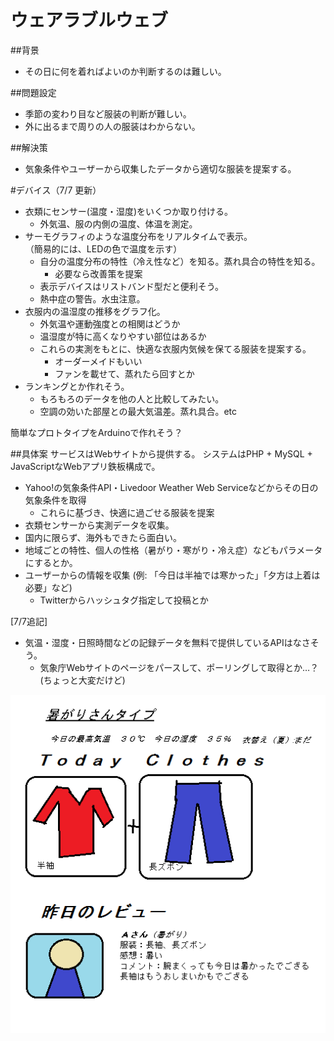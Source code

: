 ウェアラブルウェブ
================

##背景
- その日に何を着ればよいのか判断するのは難しい。


##問題設定
- 季節の変わり目など服装の判断が難しい。
- 外に出るまで周りの人の服装はわからない。


##解決策
- 気象条件やユーザーから収集したデータから適切な服装を提案する。


#デバイス（7/7 更新）
- 衣類にセンサー(温度・湿度)をいくつか取り付ける。
	- 外気温、服の内側の温度、体温を測定。
- サーモグラフィのような温度分布をリアルタイムで表示。  
 （簡易的には、LEDの色で温度を示す）
	- 自分の温度分布の特性（冷え性など）を知る。蒸れ具合の特性を知る。
		- 必要なら改善策を提案
	- 表示デバイスはリストバンド型だと便利そう。  
	- 熱中症の警告。水虫注意。
- 衣服内の温湿度の推移をグラフ化。
	- 外気温や運動強度との相関はどうか
	- 温湿度が特に高くなりやすい部位はあるか
	- これらの実測をもとに、快適な衣服内気候を保てる服装を提案する。
		- オーダーメイドもいい
		- ファンを載せて、蒸れたら回すとか
- ランキングとか作れそう。
	- もろもろのデータを他の人と比較してみたい。
	- 空調の効いた部屋との最大気温差。蒸れ具合。etc

簡単なプロトタイプをArduinoで作れそう？

##具体案
サービスはWebサイトから提供する。
システムはPHP + MySQL + JavaScriptなWebアプリ鉄板構成で。

- Yahoo!の気象条件API・Livedoor Weather Web Serviceなどからその日の気象条件を取得
	- これらに基づき、快適に過ごせる服装を提案
- 衣類センサーから実測データを収集。
- 国内に限らず、海外もできたら面白い。
- 地域ごとの特性、個人の性格（暑がり・寒がり・冷え症）などもパラメータにするとか。
- ユーザーからの情報を収集 (例: 「今日は半袖では寒かった」「夕方は上着は必要」など)
	- Twitterからハッシュタグ指定して投稿とか

[7/7追記]

- 気温・湿度・日照時間などの記録データを無料で提供しているAPIはなさそう。
	- 気象庁Webサイトのページをパースして、ポーリングして取得とか…？(ちょっと大変だけど)

![デザイン](./img.png)
